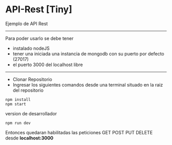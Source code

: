 # API-Rest [Tiny]

Ejemplo de API Rest

-----
Para poder usarlo se debe tener
- instalado nodeJS
- tener una iniciada una instancia de mongodb con su puerto por defecto (27017)
- el puerto 3000 del localhost libre
-----
- Clonar Repositorio
- Ingresar los siguientes comandos desde una terminal situado en la raiz del repositorio
```
npm install
npm start
```
version de desarrollador
```
npm run dev
```

Entonces quedaran habilitadas las peticiones GET POST PUT DELETE desde
**localhost:3000**


